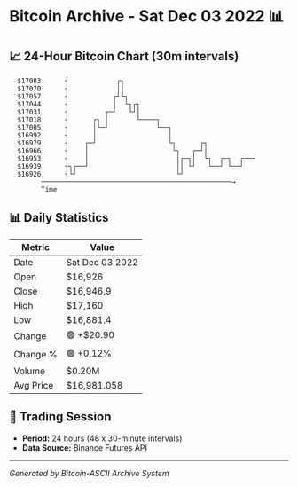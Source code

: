 # Bitcoin Archive - Sat Dec 03 2022 📊

## 📈 24-Hour Bitcoin Chart (30m intervals)

```
  $17083      ┤            ┌┐                                  
  $17070      ┤            ││                                  
  $17057      ┤           ┌┘└┐                                 
  $17044      ┤           │  └┐┌┐                              
  $17031      ┤         ┌─┘   └┘│                              
  $17018      ┤      ┌┐ │       └────┐                         
  $17005      ┤      │└─┘            └──┐                      
  $16992      ┤      │                  │                      
  $16979      ┤    ┌─┘                  └┐      ┌┐             
  $16966      ┤    │                     └┐   ┌─┘│             
  $16953      ┤    │                      │┌─┐│  └┐  ┌─┐  ┌─── 
  $16939      ┼┐┌──┘                      ││ └┘   └──┘ └──┘    
  $16926      ┤└┘                         └┘                   
        ────────────────────────────────────────────────→
        Time
```

## 📊 Daily Statistics

| Metric | Value |
|--------|-------|
| Date | Sat Dec 03 2022 |
| Open | $16,926 |
| Close | $16,946.9 |
| High | $17,160 |
| Low | $16,881.4 |
| Change | 🟢 +$20.90 |
| Change % | 🟢 +0.12% |
| Volume | $0.20M |
| Avg Price | $16,981.058 |

## 📅 Trading Session

- **Period:** 24 hours (48 x 30-minute intervals)
- **Data Source:** Binance Futures API

---
*Generated by Bitcoin-ASCII Archive System*
